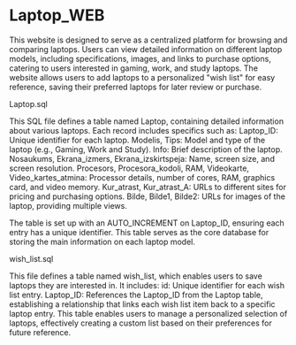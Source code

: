 # Laptop_WEB
This website is designed to serve as a centralized platform for browsing and comparing laptops. Users can view detailed information on different laptop models, including specifications, images, and links to purchase options, catering to users interested in gaming, work, and study laptops. The website allows users to add laptops to a personalized "wish list" for easy reference, saving their preferred laptops for later review or purchase.


Laptop.sql

This SQL file defines a table named Laptop, containing detailed information about various laptops. Each record includes specifics such as:
Laptop_ID: Unique identifier for each laptop.
Modelis, Tips: Model and type of the laptop (e.g., Gaming, Work and Study).
Info: Brief description of the laptop.
Nosaukums, Ekrana_izmers, Ekrana_izskirtspeja: Name, screen size, and screen resolution.
Procesors, Procesora_kodoli, RAM, Videokarte, Video_kartes_atmina: Processor details, number of cores, RAM, graphics card, and video memory.
Kur_atrast, Kur_atrast_A: URLs to different sites for pricing and purchasing options.
Bilde, Bilde1, Bilde2: URLs for images of the laptop, providing multiple views.

The table is set up with an AUTO_INCREMENT on Laptop_ID, ensuring each entry has a unique identifier. This table serves as the core database for storing the main information on each laptop model.


wish_list.sql

This file defines a table named wish_list, which enables users to save laptops they are interested in. It includes:
id: Unique identifier for each wish list entry.
Laptop_ID: References the Laptop_ID from the Laptop table, establishing a relationship that links each wish list item back to a specific laptop entry.
This table enables users to manage a personalized selection of laptops, effectively creating a custom list based on their preferences for future reference.
